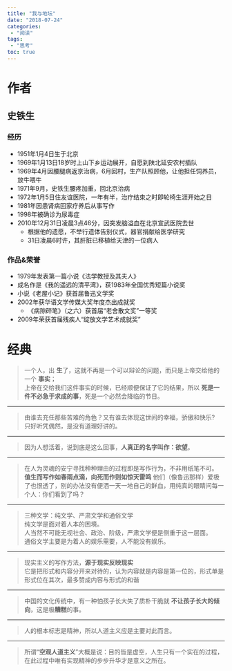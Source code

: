 ```yaml
---
title: "我与地坛"
date: "2018-07-24"
categories:
 - "阅读"
tags:
 - "思考"
toc: true
---
```


# 作者
## 史铁生
### 经历
- 1951年1月4日生于北京
- 1969年1月13日18岁时上山下乡运动展开，自愿到陕北延安农村插队
- 1969年4月因腰腿病返京治病，6月回村，生产队照顾他，让他担任饲养员，放牛喂牛
- 1971年9月，史铁生腰疼加重，回北京治病
- 1972年1月5日住友谊医院，一年有半，治疗结束之时即轮椅生涯开始之日
- 1981年因患肾病回家疗养后从事写作
- 1998年被确诊为尿毒症
- 2010年12月31日凌晨3点46分，因突发脑溢血在北京宣武医院去世
    - 根据他的遗愿，不举行遗体告别仪式，器官捐献给医学研究
    - 31日凌晨6时许，其肝脏已移植给天津的一位病人

### 作品&荣誉
- 1979年发表第一篇小说《法学教授及其夫人》
- 成名作是《我的遥远的清平湾》，获1983年全国优秀短篇小说奖
- 小说《老屋小记》获首届鲁迅文学奖
- 2002年获华语文学传媒大奖年度杰出成就奖
    - 《病隙碎笔》（之六）获首届“老舍散文奖”一等奖
- 2009年荣获首届残疾人“绽放文学艺术成就奖”

# 经典

> 一个人，出 **生**了，这就不再是一个可以辩论的问题，而只是上帝交给他的一个 **事实**；   
上帝在交给我们这件事实的时候，已经顺便保证了它的结果，所以 **死是一件不必急于求成的事**，死是一个必然会降临的节日。

---

> 由谁去充任那些苦难的角色？又有谁去体现这世间的幸福，骄傲和快乐?   
只好听凭偶然，是没有道理好讲的。

---

> 因为人想活着，说到底是这么回事，**人真正的名字叫作：欲望**。

---

> 在人为灵魂的安宁寻找种种理由的过程即是写作行为，不非用纸笔不可。   
**值生而写作如春雨点滴，向死而作则如惊天雷鸣**
他们（像鲁迅那样）爱极了也恨透了，别的办法没有便洒一天一地自己的鲜血，用纯真的眼睛问每一个人：你们看到了吗？

---

> 三种文学：纯文学、严肃文学和通俗文学   
纯文学是面对着人本的困境。   
人当然不可能无视社会、政治、阶级，严肃文学便是侧重于这一层面。   
通俗文学主要是为着人的娱乐需要，人不能没有娱乐。   

---

> 现实主义的写作方法，**源于现实反映现实**  
它是把形式和内容分开来对待的，认为内容就是内容是第一位的，形式单是形式位在其次，最多赞成内容与形式的和谐

---

> 中国的文化传统中，有一种怕孩子长大失了质朴干脆就 **不让孩子长大的倾向**，这是极**糟糕**的事。

---

> 人的根本标志是精神，所以人道主义应是主要对此而言。

---

> 所谓“**空观人道主义**”大概是说：目的皆是虚空，人生只有一个实在的过程，在此过程中唯有实现精神的步步升华才是意义之所在。